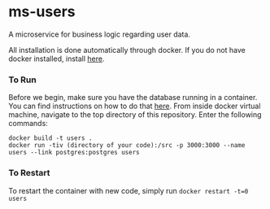# ms-users
A microservice for business logic regarding user data.

All installation is done automatically through docker. If you do not have docker installed, install [here](https://docs.docker.com/engine/installation/).

### To Run
Before we begin, make sure you have the database running in a container. You can find instructions on how to do that [here](https://github.com/Molecular-Playground/databaes). From inside docker virtual machine, navigate to the top directory of this repository. Enter the following commands:
```
docker build -t users .
docker run -tiv (directory of your code):/src -p 3000:3000 --name users --link postgres:postgres users
```
### To Restart
To restart the container with new code, simply run ```docker restart -t=0 users```
